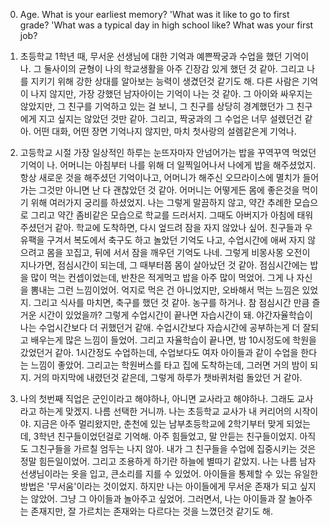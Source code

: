 0. Age. What is your earliest memory? 'What was it like to go to first grade? 'What was a typical day in high school like? What was your first job?

1. 초등학교 1학년 때, 무서운 선생님에 대한 기억과 예쁜짝궁과 수업을 했던 기억이 나. 그 둘사이의 균형이 나의 학교생활을 아주 긴장감 있게 했던 것 같아. 그리고 나를 지키기 위해 강한 상대를 알아보는 능력이 생겼던것 같기도 해. 다른 사람은 기억이 나지 않지만, 가장 강했던 남자아이는 기억이 나는 것 같아. 그 아이와 싸우지는 않았지만, 그 친구를 기억하고 있는 걸 보니, 그 친구를 상당히 경계했던가 그 친구에게 지고 싶지는 않았던 것만 같아. 그리고, 짝궁과의 그 수업은 너무 설렜던건 같아. 어떤 대화, 어떤 장면 기억나지 않지만, 마치 첫사랑의 설렘같은게 기억나. 

2. 고등학교 시절 가장 일상적인 하루는 눈뜨자마자 안넘어가는 밥을 꾸역꾸역 먹었던 기억이 나. 어머니는 아침부터 나를 위해 더 일찍일어나서 나에게 밥을 해주셨었지. 항상 새로운 것을 해주셨던 기억이나고, 어머니가 해주신 오므라이스에 멸치가 들어가는 그것만 아니면 난 다 괜찮았던 것 같아. 어머니는 어떻게든 몸에 좋은것을 먹이기 위해 여러가지 궁리를 하셨었지.  나는 그렇게 말끔하지 않고, 약간 추례한 모습으로 그리고 약간 좀비같은 모습으로 학교를 드러서지. 그때도 아버지가 아침에 태워주셨던거 같아. 학교에 도착하면, 다시 엎드려 잠을 자지 않았나 싶어. 친구들과 우유팩을 구겨서 복도에서 축구도 하고 놀았던 기억도 나고, 수업시간에 애써 자지 않으려고 몸을 꼬집고, 뒤에 서서 잠을 깨우던 기억도 나네. 그렇게 비몽사몽 오전이 지나가면, 점심시간이 되는데, 그 때부터쯤 몸이 살아났던 것 같아. 점심시간에는 밥을 많이 먹는 컨셉이었는데, 반찬은 적게먹고 밥을 아주 많이 먹었어. 그게 나 자신을 뽐내는 그런 느낌이었어. 억지로 먹은 건 아니었지만, 오바해서 먹는 느낌은 있었지. 그리고 식사를 마치면, 축구를 했던 것 같아. 농구를 하거나. 참 점심시간 만큼 즐거운 시간이 있었을까? 그렇게 수업시간이 끝나면 자습시간이 돼. 야간자율학습이 나는 수업시간보다 더 귀했던거 같애. 수업시간보다 자습시간에 공부하는게 더 잘되고 배우는게 많은 느낌이 들었어. 그리고 자율학습이 끝나면, 밤 10시정도에 학원을 갔었던거 같아. 1시간정도 수업하는데, 수업보다도 여자 아이들과 같이 수업을 한다는 느낌이 좋았어. 그리고는 학원버스를 타고 집에 도착하는데, 그러면 거의 밤이 되지. 거의 마지막에 내렸던것 같은데, 그렇게 하루가 챗바퀴처럼 돌았던 거 같아.
3.   나의 첫번째 직업은 군인이라고 해야하나, 아니면 교사라고 해야하나. 그래도 교사라고 하는게 맞겠지. 나름 선택한 거니까. 나는 초등학교 교사가 내 커리어의 시작이야. 지금은 아주 멀리왔지만, 춘천에 있는 남부초등학교에 2학기부터 맞게 되었는데, 3학년 친구들이었던걸로 기억해. 아주 힘들었고, 말 안듣는 친구들이었지. 아직도 그친구들을 가르칠 엄두는 나지 않아. 내가 그 친구들을 수업에 집중시키는 것은 정말 힘든일이었어. 그리고 조용하게 하기란 하늘에 별따기 같았지. 나는 나름 남자 선생님이라는 옷을 입고, 큰소리를 지를 수 있었어. 아이들을 통제할 수 있는 유일한 방법은 '무서움'이라는 것이었지. 하지만 나는 아이들에게 무서운 존재가 되고 싶지는 않았어. 그냥 그 아이들과 놀아주고 싶었어. 그러면서, 나는 아이들과 잘 놀아주는 존재지만, 잘 가르치는 존재와는 다르다는 것을 느꼈던것 같기도 해.
